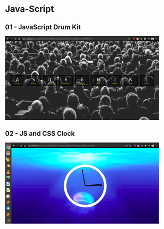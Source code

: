 # Java-Script

## 01 - JavaScript Drum Kit
![alt text](https://github.com/mukul9897/Java-Script/blob/main/01%20-%20JavaScript%20Drum%20Kit/Screenshot%20from%202021-01-11%2010-46-07.png)

## 02 - JS and CSS Clock
![alt text](https://github.com/mukul9897/Java-Script/blob/main/02%20-%20JS%20and%20CSS%20Clock/Screenshot%20from%202021-01-14%2002-58-14.png)

